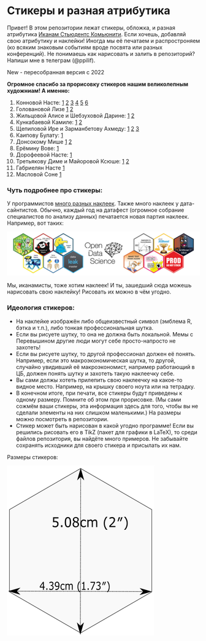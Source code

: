 # Стикеры и разная атрибутика

Привет! В этом репозитории лежат стикеры, обложка, и разная атрибутика [Иканам Стьюдентс Комьюнити](https://vk.com/ikanam). Если хочешь, добавляй свою атрибутику и наклейки! Иногда мы её печатаем и распростроняем (ко всяким знаковым событиям вроде посвята или разных конференций). Не понимаешь как нарисовать и залить в репозиторий? Напиши мне в телеграм (@ppilif).

New - пересобранная версия с 2022

__Огромное спасибо за прорисовку стикеров нашим великолепным художниам! А именно:__

1. Конновой Насте: [1](https://github.com/Chetoff1228/stickers/blob/master/new/ikanam/cover.png) [2](https://github.com/Chetoff1228/stickers/blob/master/new/prod_stickers/swan.png)  [3](https://github.com/Chetoff1228/stickers/blob/master/old/2-itog_stickers/posvyat.png) [4](https://github.com/Chetoff1228/stickers/blob/master/new/prod_stickers/Micro_Macro.png) [5](https://github.com/Chetoff1228/stickers/blob/master/new/prod_stickers/Ekanam_minimal.png)  [6](https://github.com/Chetoff1228/stickers/tree/master/old/merch_2019)
1. Головановой Лизе [1](https://github.com/Chetoff1228/stickers/blob/master/new/prod_stickers/potom_spat.png) [2](https://github.com/Chetoff1228/stickers/blob/master/new/prod_stickers/mouse_learning.pdf)
2. Жильцовой Алисе и Шебзуховой Дарине:  [1](https://github.com/Chetoff1228/stickers/blob/master/new/prod_stickers/pot.png) [2](https://github.com/Chetoff1228/stickers/blob/master/new/prod_stickers/elips.png)
2. Кункабаевой Камиле: [1](https://github.com/Chetoff1228/stickers/blob/master/new/prod_stickers/wolfram.png) [2](https://github.com/Chetoff1228/stickers/blob/master/new/prod_stickers/var.png)
3. Щепиловой Ире и Зарманбетову Ахмеду: [1](https://github.com/Chetoff1228/stickers/blob/master/new/prod_stickers/truth.png) [2](https://github.com/Chetoff1228/stickers/blob/master/new/prod_stickers/economy.png) [3](https://github.com/Chetoff1228/stickers/blob/master/new/prod_stickers/beta_1.pdf)
4. Каипову Булату: [1](https://github.com/Chetoff1228/stickers/blob/master/old/2-itog_stickers/porno.png)
5. Донсокому Мише [1](https://github.com/Chetoff1228/stickers/blob/master/new/prod_stickers/ne.png) [2](https://github.com/Chetoff1228/stickers/blob/master/new/prod_stickers/keins.png)
6. Ерёмину Вове: [1](https://github.com/Chetoff1228/stickers/blob/master/new/prod_stickers/r_py.png)
7. Дорофеевой Насте: [1](https://github.com/Chetoff1228/stickers/blob/master/new/prod_stickers/4-300.png)
8. Третьякову Диме и Майоровой Ксюше: [1](https://github.com/Chetoff1228/stickers/blob/master/new/prod_stickers/commet.jpg) [2](https://github.com/Chetoff1228/stickers/blob/master/new/prod_stickers/2.png)
9. Габриелян Насте [1](https://github.com/Chetoff1228/stickers/blob/master/new/prod_stickers/is_lm.pdf)
10. Масловой Соне [1](new/prod_stickers/data_cry.jpg)


### Чуть подробнее про стикеры:

У программистов [много разных наклеек](http://hexb.in/). Также много наклеек у дата-сайнтистов. Обычно, каждый год на датафест (огромное собрание специалистов по анализу данных) печатается новая партия наклеек. Например, вот таких:

![ ](https://github.com/Chetoff1228/stickers/blob/master/old/DataFest_Stikers/DF.jpg)

Мы, иканамисты, тоже хотим наклеек! И ты, зашедший сюда можешь нарисовать свою наклейку! Рисовать их можно в чём угодно.

### Идеология стикеров:

* На наклейке изображён либо общеизвестный символ (эмблема R, бэтка и т.п.), либо тонкая профессиональная шутка.
* Если вы рисуете шутку, то она не должна быть локальной.  Мемы с Перевышином другие люди могут себе просто-напросто не захотеть!
* Если вы рисуете шутку, то другой профессионал должен её понять. Например, если это макроэкономическая шутка, то другой, случайно увидивший её макроэкономист, например работающий в ЦБ, должен понять шутку и захотеть такую наклеечку себе.
* Вы сами должы хотеть прилепить свою наклеечку на какое-то видное место. Например, на крышку своего ноута или на тетрадку.
* В конечном итоге, при печати, все стикеры будут приведены к одному размеру. Помните об этом при прорисовке. (Мы сами сожмём ваши стикеры, эта информация здесь для того, чтобы вы не сделали элементы на них слишком маленькими.)  На размеры можно посмотреть в репозитории.
* Стикер может быть нарисован в какой угодно программе! Если вы решились рисовать его в TikZ (пакет для графики в LaTeX), то среди файлов репозитория, вы найдёте много примеров. Не забывайте сохранять исходники для своего стикера и присылать их нам.

Размеры стикеров:

![](https://github.com/Chetoff1228/stickers/blob/master/new/ikanam/dimensions.png)
